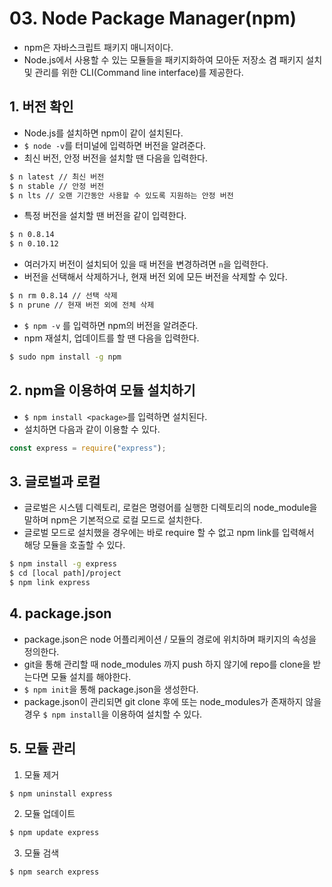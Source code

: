 # 03. Node Package Manager(npm)

- npm은 자바스크립트 패키지 매니저이다.
- Node.js에서 사용할 수 있는 모듈들을 패키지화하여 모아둔 저장소 겸 패키지 설치 및 관리를 위한 CLI(Command line interface)를 제공한다.

## 1. 버전 확인

- Node.js를 설치하면 npm이 같이 설치된다.
- `$ node -v`를 터미널에 입력하면 버전을 알려준다.
- 최신 버전, 안정 버전을 설치할 땐 다음을 입력한다.

```bash
$ n latest // 최신 버전
$ n stable // 안정 버전
$ n lts // 오랜 기간동안 사용할 수 있도록 지원하는 안정 버전
```

- 특정 버전을 설치할 땐 버전을 같이 입력한다.

```bash
$ n 0.8.14
$ n 0.10.12
```

- 여러가지 버전이 설치되어 있을 때 버전을 변경하려면 `n`을 입력한다.
- 버전을 선택해서 삭제하거나, 현재 버전 외에 모든 버전을 삭제할 수 있다.

```bash
$ n rm 0.8.14 // 선택 삭제
$ n prune // 현재 버전 외에 전체 삭제
```

- `$ npm -v` 를 입력하면 npm의 버전을 알려준다.
- npm 재설치, 업데이트를 할 땐 다음을 입력한다.

```bash
$ sudo npm install -g npm
```

## 2. npm을 이용하여 모듈 설치하기

- `$ npm install <package>`를 입력하면 설치된다.
- 설치하면 다음과 같이 이용할 수 있다.

```js
const express = require("express");
```

## 3. 글로벌과 로컬

- 글로벌은 시스템 디렉토리, 로컬은 명령어를 실행한 디렉토리의 node_module을 말하며 npm은 기본적으로 로컬 모드로 설치한다.
- 글로벌 모드로 설치했을 경우에는 바로 require 할 수 없고 npm link를 입력해서 해당 모듈을 호출할 수 있다.

```bash
$ npm install -g express
$ cd [local path]/project
$ npm link express
```

## 4. package.json

- package.json은 node 어플리케이션 / 모듈의 경로에 위치하며 패키지의 속성을 정의한다.
- git을 통해 관리할 때 node_modules 까지 push 하지 않기에 repo를 clone을 받는다면 모듈 설치를 해야한다.
- `$ npm init`을 통해 package.json을 생성한다.
- package.json이 관리되면 git clone 후에 또는 node_modules가 존재하지 않을 경우 `$ npm install`을 이용하여 설치할 수 있다.

## 5. 모듈 관리

1. 모듈 제거

```bash
$ npm uninstall express
```

2. 모듈 업데이트

```bash
$ npm update express
```

3. 모듈 검색

```bash
$ npm search express
```
